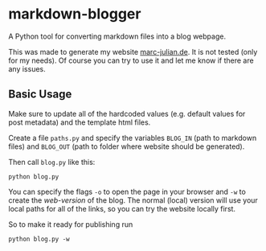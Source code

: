 # markdown-blogger

A Python tool for converting markdown files into a blog webpage.

This was made to generate my website [marc-julian.de](https://www.marc-julian.de). It is not tested (only for my needs). Of course you can try to use it and let me know if there are any issues. 

## Basic Usage 

Make sure to update all of the hardcoded values (e.g. default values for post metadata) and the template html files.

Create a file `paths.py` and specify the variables `BLOG_IN` (path to markdown files) and `BLOG_OUT` (path to folder where website should be generated).

Then call `blog.py` like this:

```
python blog.py
```

You can specify the flags `-o` to open the page in your browser and `-w` to create the *web-version* of the blog. The normal (local) version will use your local paths for all of the links, so you can try the website locally first.

So to make it ready for publishing run
```
python blog.py -w
```
